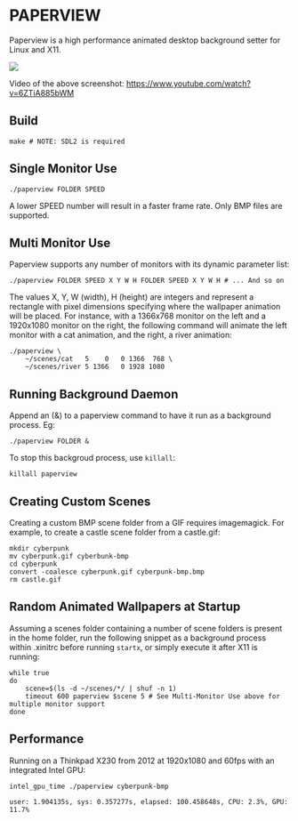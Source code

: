 # PAPERVIEW

Paperview is a high performance animated desktop background setter for Linux and X11.

![](screenshot.png)

Video of the above screenshot: https://www.youtube.com/watch?v=6ZTiA885bWM

## Build

    make # NOTE: SDL2 is required

## Single Monitor Use

    ./paperview FOLDER SPEED

A lower SPEED number will result in a faster frame rate. Only BMP files are supported.

## Multi Monitor Use

Paperview supports any number of monitors with its dynamic parameter list:

    ./paperview FOLDER SPEED X Y W H FOLDER SPEED X Y W H # ... And so on

The values X, Y, W (width), H (height) are integers and represent a rectangle with pixel
dimensions specifying where the wallpaper animation will be placed.
For instance, with a 1366x768 monitor on the left and a 1920x1080 monitor on the right,
the following command will animate the left monitor with a cat animation,
and the right, a river animation:

    ./paperview \
        ~/scenes/cat   5    0   0 1366  768 \
        ~/scenes/river 5 1366   0 1928 1080

## Running Background Daemon

Append an (&) to a paperview command to have it run as a background process. Eg:

    ./paperview FOLDER &

To stop this backgroud process, use `killall`:

    killall paperview

## Creating Custom Scenes

Creating a custom BMP scene folder from a GIF requires imagemagick.
For example, to create a castle scene folder from a castle.gif:

    mkdir cyberpunk
    mv cyberpunk.gif cyberbunk-bmp
    cd cyberpunk
    convert -coalesce cyberpunk.gif cyberpunk-bmp.bmp
    rm castle.gif

## Random Animated Wallpapers at Startup

Assuming a scenes folder containing a number of scene folders is present in the home folder,
run the following snippet as a background process within .xinitrc before running `startx`,
or simply execute it after X11 is running:

    while true
    do
        scene=$(ls -d ~/scenes/*/ | shuf -n 1)
        timeout 600 paperview $scene 5 # See Multi-Monitor Use above for multiple monitor support
    done

## Performance

Running on a Thinkpad X230 from 2012 at 1920x1080 and 60fps with an integrated Intel GPU:

    intel_gpu_time ./paperview cyberpunk-bmp

    user: 1.904135s, sys: 0.357277s, elapsed: 100.458648s, CPU: 2.3%, GPU: 11.7%
